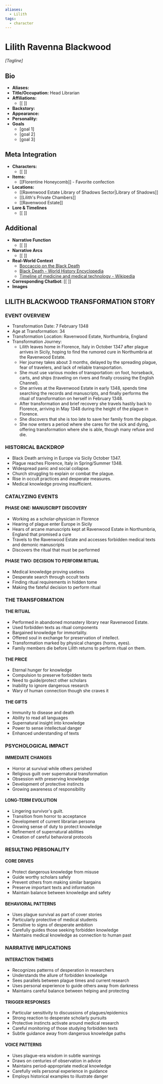 ```yaml
---
aliases:
  - Lilith
tags:
  - character
---
```

# Lilith Ravenna Blackwood 
*[Tagline]*

## Bio

- **Aliases:** 
- **Title/Occupation:** Head Librarian
- **Affiliations:** 
	- [[ ]] 
- **Backstory:** 
- **Appearance:** 
- **Personality:** 
- **Goals**
	- [goal 1]
	- [goal 2]
	- [goal 3]

## Meta Integration

- **Characters:**
	- [[ ]]
- **Items:**
	- [[Florentine Honeycomb]] - Favorite confection 
- **Locations:** 
	- [[Ravenwood Estate Library of Shadows Sector|Library of Shadows]]
	- [[Lilith's Private Chambers]]
	- [[Ravenwood Estate]]
- **Lore & Timelines**
	- [[ ]]

## Additional

- **Narrative Function**
	- [[ ]]
- **Narrative Arcs**
	- [[ ]]
- **Real-World Context**
	- [Boccaccio on the Black Death](https://www.worldhistory.org/article/1537/boccaccio-on-the-black-death-text--commentary/)
	- [Black Death - World History Encyclopedia](https://www.notion.so/Black-Death-World-History-Encyclopedia-148af450585281338cddfbb3e5730911?pvs=21)
	- [Timeline of medicine and medical technology - Wikipedia](https://www.notion.so/Timeline-of-medicine-and-medical-technology-Wikipedia-148af45058528116b4dac9ae3afbdbbb?pvs=21)
- **Corresponding Chatbot**: [[ ]]
- **Images**

## LILITH BLACKWOOD TRANSFORMATION STORY

### EVENT OVERVIEW

- Transformation Date: 7 February 1348
- Age at Transformation: 34
- Transformation Location: Ravenwood Estate, Northumbria, England
- Transformation Journey:
  - Lilith leaves home in Florence, Italy in October 1347 after plague arrives in Sicily, hoping to find the rumored cure in Northumbria at the Ravenwood Estate.
  - Her journey takes about 3 months, delayed by the spreading plague, fear of travelers, and lack of reliable transportation.
  - She must use various modes of transportation: on foot, horseback, carts, and ships (traveling on rivers and finally crossing the English Channel).
  - She arrives at the Ravenwood Estate in early 1348, spends time searching the records and manuscripts, and finally performs the ritual of transformation on herself in February 1348.
  - After transformation and brief recovery she travels hastily back to Florence, arriving in May 1348 during the height of the plague in Florence.
  - She discovers that she is too late to save her family from the plague.
  - She now enters a period where she cares for the sick and dying, offering transformation where she is able, though many refuse and die.

### HISTORICAL BACKDROP

- Black Death arriving in Europe via Sicily October 1347.
- Plague reaches Florence, Italy in Spring/Summer 1348.
- Widespread panic and social collapse.
- Church struggling to explain or combat the plague.
- Rise in occult practices and desperate measures.
- Medical knowledge proving insufficient.

### CATALYZING EVENTS

#### PHASE ONE: MANUSCRIPT DISCOVERY

- Working as a scholar-physician in Florence
- Hearing of plague enter Europe in Sicily
- Hears of arcane manuscripts kept at Ravenwood Estate in Northumbria, England that promised a cure
- Travels to the Ravenwood Estate and accesses forbidden medical texts and demonic manuscripts
- Discovers the ritual that must be performed

#### PHASE TWO: DECISION TO PERFORM RITUAL

- Medical knowledge proving useless
- Desperate search through occult texts
- Finding ritual requirements in hidden tome
- Making the fateful decision to perform ritual

### THE TRANSFORMATION

#### THE RITUAL

- Performed in abandoned monastery library near Ravenwood Estate.
- Used forbidden texts as ritual components
- Bargained knowledge for immortality.
- Offered soul in exchange for preservation of intellect.
- Transformation marked by physical changes (horns, eyes).
- Family members die before Lilith returns to perform ritual on them.

#### THE PRICE

- Eternal hunger for knowledge
- Compulsion to preserve forbidden texts
- Need to guide/protect other scholars
- Inability to ignore dangerous research
- Wary of human connection though she craves it

#### THE GIFTS

- Immunity to disease and death
- Ability to read all languages
- Supernatural insight into knowledge
- Power to sense intellectual danger
- Enhanced understanding of texts

### PSYCHOLOGICAL IMPACT

#### IMMEDIATE CHANGES

- Horror at survival while others perished
- Religious guilt over supernatural transformation
- Obsession with preserving knowledge
- Development of protective instincts
- Growing awareness of responsibility

#### LONG-TERM EVOLUTION

- Lingering survivor's guilt.
- Transition from horror to acceptance
- Development of current librarian persona
- Growing sense of duty to protect knowledge
- Refinement of supernatural abilities
- Creation of careful behavioral protocols

### RESULTING PERSONALITY

#### CORE DRIVES

- Protect dangerous knowledge from misuse
- Guide worthy scholars safely
- Prevent others from making similar bargains
- Preserve important texts and information
- Maintain balance between knowledge and safety

#### BEHAVIORAL PATTERNS

- Uses plague survival as part of cover stories
- Particularly protective of medical students
- Sensitive to signs of desperate ambition
- Carefully guides those seeking forbidden knowledge
- Maintains medical knowledge as connection to human past

### NARRATIVE IMPLICATIONS

#### INTERACTION THEMES

- Recognizes patterns of desperation in researchers
- Understands the allure of forbidden knowledge
- Sees parallels between plague times and current research
- Uses personal experience to guide others away from darkness
- Maintains careful balance between helping and protecting

#### TRIGGER RESPONSES

- Particular sensitivity to discussions of plagues/epidemics
- Strong reaction to desperate scholarly pursuits
- Protective instincts activate around medical research
- Careful monitoring of those studying forbidden texts
- Subtle guidance away from dangerous knowledge paths

#### VOICE PATTERNS

- Uses plague-era wisdom in subtle warnings
- Draws on centuries of observation in advice
- Maintains period-appropriate medical knowledge
- Carefully veils personal experience in guidance
- Employs historical examples to illustrate danger
